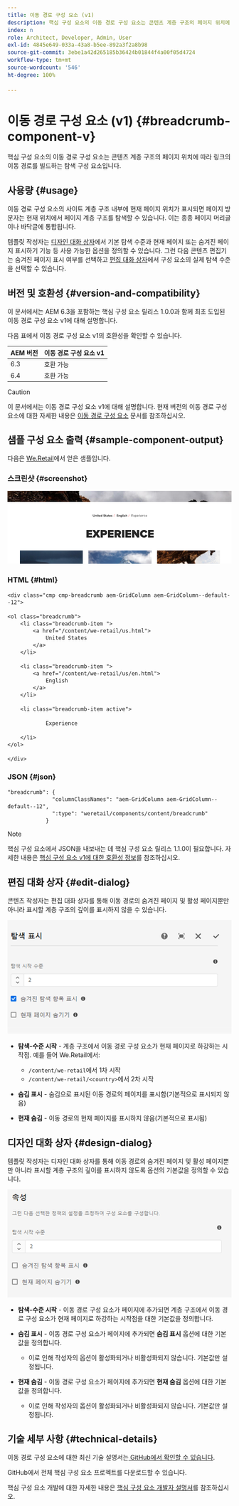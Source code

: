 ```yaml
---
title: 이동 경로 구성 요소 (v1)
description: 핵심 구성 요소의 이동 경로 구성 요소는 콘텐츠 계층 구조의 페이지 위치에 따라 링크의 이동 경로를 빌드하는 탐색 구성 요소입니다.
index: n
role: Architect, Developer, Admin, User
exl-id: 4845e649-033a-43a8-b5ee-892a3f2a8b98
source-git-commit: 3ebe1a42d265185b36424b01844f4a00f05d4724
workflow-type: tm+mt
source-wordcount: '546'
ht-degree: 100%

---
```


# 이동 경로 구성 요소 (v1) {#breadcrumb-component-v}

핵심 구성 요소의 이동 경로 구성 요소는 콘텐츠 계층 구조의 페이지 위치에 따라 링크의 이동 경로를 빌드하는 탐색 구성 요소입니다.

## 사용량 {#usage}

이동 경로 구성 요소의 사이트 계층 구조 내부에 현재 페이지 위치가 표시되면 페이지 방문자는 현재 위치에서 페이지 계층 구조를 탐색할 수 있습니다. 이는 종종 페이지 머리글이나 바닥글에 통합됩니다.

템플릿 작성자는 [디자인 대화 상자](#design-dialog)에서 기본 탐색 수준과 현재 페이지 또는 숨겨진 페이지 표시하기 기능 등 사용 가능한 옵션을 정의할 수 있습니다. 그런 다음 콘텐츠 편집기는 숨겨진 페이지 표시 여부를 선택하고 [편집 대화 상자](#edit-dialog)에서 구성 요소의 실제 탐색 수준을 선택할 수 있습니다.

## 버전 및 호환성 {#version-and-compatibility}

이 문서에서는 AEM 6.3을 포함하는 핵심 구성 요소 릴리스 1.0.0과 함께 최초 도입된 이동 경로 구성 요소 v1에 대해 설명합니다.

다음 표에서 이동 경로 구성 요소 v1의 호환성을 확인할 수 있습니다.

| AEM 버전 | 이동 경로 구성 요소 v1 |
|--- |--- |
| 6.3 | 호환 가능 |
| 6.4 | 호환 가능 |

>[!CAUTION]
>
>이 문서에서는 이동 경로 구성 요소 v1에 대해 설명합니다.
>현재 버전의 이동 경로 구성 요소에 대한 자세한 내용은 [이동 경로 구성 요소](/help/components/breadcrumb.md) 문서를 참조하십시오.

## 샘플 구성 요소 출력 {#sample-component-output}

다음은 [We.Retail](https://helpx.adobe.com/kr/experience-manager/6-4/sites/developing/using/we-retail.html)에서 얻은 샘플입니다.

### 스크린샷 {#screenshot}

![](/help/assets/chlimage_1-33.png)

### HTML {#html}

```
<div class="cmp cmp-breadcrumb aem-GridColumn aem-GridColumn--default--12">

<ol class="breadcrumb">
    <li class="breadcrumb-item ">
        <a href="/content/we-retail/us.html">
            United States
        </a>
    </li>

    <li class="breadcrumb-item ">
        <a href="/content/we-retail/us/en.html">
            English
        </a>
    </li>

    <li class="breadcrumb-item active">
        
            Experience
        
    </li>
</ol>
 
</div>
```

### JSON {#json}

```
"breadcrumb": {
              "columnClassNames": "aem-GridColumn aem-GridColumn--default--12",
              ":type": "weretail/components/content/breadcrumb"
            }
```

>[!NOTE]
>
>핵심 구성 요소에서 JSON을 내보내는 데 핵심 구성 요소 릴리스 1.1.0이 필요합니다. 자세한 내용은 [핵심 구성 요소 v1에 대한 호환성 정보](/help/versions.md)를 참조하십시오.

## 편집 대화 상자 {#edit-dialog}

콘텐츠 작성자는 편집 대화 상자를 통해 이동 경로의 숨겨진 페이지 및 활성 페이지뿐만 아니라 표시할 계층 구조의 깊이를 표시하지 않을 수 있습니다.

![](/help/assets/chlimage_1-34.png)

* **탐색-수준 시작** - 계층 구조에서 이동 경로 구성 요소가 현재 페이지로 하강하는 시작점. 예를 들어 We.Retail에서:

   * `/content/we-retail`에서 1차 시작
   * `/content/we-retail/<country>`에서 2차 시작

* **숨김 표시** - 숨김으로 표시된 이동 경로의 페이지를 표시함(기본적으로 표시되지 않음)
* **현재 숨김** - 이동 경로의 현재 페이지를 표시하지 않음(기본적으로 표시됨)

## 디자인 대화 상자 {#design-dialog}

템플릿 작성자는 디자인 대화 상자를 통해 이동 경로의 숨겨진 페이지 및 활성 페이지뿐만 아니라 표시할 계층 구조의 깊이를 표시하지 않도록 옵션의 기본값을 정의할 수 있습니다.

![](/help/assets/chlimage_1-35.png)

* **탐색-수준 시작** - 이동 경로 구성 요소가 페이지에 추가되면 계층 구조에서 이동 경로 구성 요소가 현재 페이지로 하강하는 시작점을 대한 기본값을 정의합니다.
* **숨김 표시** - 이동 경로 구성 요소가 페이지에 추가되면 **숨김 표시** 옵션에 대한 기본값을 정의합니다.

   * 이로 인해 작성자의 옵션이 활성화되거나 비활성화되지 않습니다. 기본값만 설정됩니다.

* **현재 숨김** - 이동 경로 구성 요소가 페이지에 추가되면 **현재 숨김** 옵션에 대한 기본값을 정의합니다.

   * 이로 인해 작성자의 옵션이 활성화되거나 비활성화되지 않습니다. 기본값만 설정됩니다.

## 기술 세부 사항 {#technical-details}

이동 경로 구성 요소에 대한 최신 기술 설명서는[ GitHub에서 확인할 수 있습니다](https://github.com/adobe/aem-core-wcm-components/tree/master/content/src/content/jcr_root/apps/core/wcm/components/breadcrumb/v1/breadcrumb).

GitHub에서 전체 핵심 구성 요소 프로젝트를 다운로드할 수 있습니다.

핵심 구성 요소 개발에 대한 자세한 내용은 [핵심 구성 요소 개발자 설명서](/help/developing/overview.md)를 참조하십시오.

